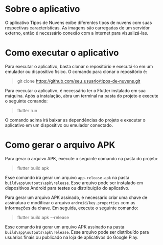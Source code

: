 # Sobre o aplicativo
O aplicativo Tipos de Nuvens exibe diferentes tipos de nuvens com suas respectivas características. As imagens são carregadas de um servidor externo, então é necessário conexão com a internet para visualizá-las.

# Como executar o aplicativo
Para executar o aplicativo, basta clonar o repositório e executá-lo em um emulador ou dispositivo físico. O comando para clonar o repositório é:

> git clone https://github.com/seu_usuario/tipos-de-nuvens.git

Para executar o aplicativo, é necessário ter o Flutter instalado em sua máquina. Após a instalação, abra um terminal na pasta do projeto e execute o seguinte comando:

> flutter run

O comando acima irá baixar as dependências do projeto e executar o aplicativo em um dispositivo ou emulador conectado.

# Como gerar o arquivo APK

Para gerar o arquivo APK, execute o seguinte comando na pasta do projeto:

> flutter build apk

Esse comando irá gerar um arquivo `app-release.apk` na pasta `build\app\outputs\apk\release`. Esse arquivo pode ser instalado em dispositivos Android para testes ou distribuição do aplicativo.

Para gerar um arquivo APK assinado, é necessário criar uma chave de assinatura e modificar o arquivo `android/key.properties` com as informações da chave. Em seguida, execute o seguinte comando:

> flutter build apk --release

Esse comando irá gerar um arquivo APK assinado na pasta `build\app\outputs\apk\release`. Esse arquivo pode ser distribuído para usuários finais ou publicado na loja de aplicativos do Google Play.
